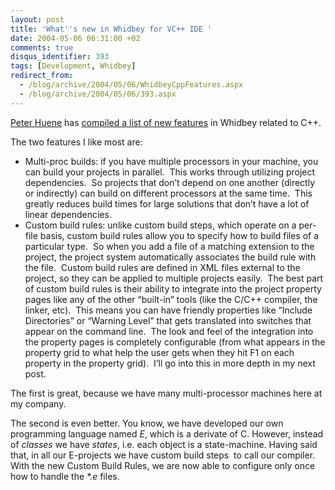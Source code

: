 ```yaml
---
layout: post
title: 'What''s new in Whidbey for VC++ IDE '
date: 2004-05-06 06:31:00 +02
comments: true
disqus_identifier: 393
tags: [Development, Whidbey]
redirect_from:
  - /blog/archive/2004/05/06/WhidbeyCppFeatures.aspx
  - /blog/archive/2004/05/06/393.aspx
---
```


[Peter Huene](http://weblogs.asp.net/peterhu/) has [compiled a list of new features](http://weblogs.asp.net/peterhu/archive/2004/05/05/126767.aspx) in Whidbey related to C++.

The two features I like most are:

-   Multi-proc builds: if you have multiple processors in your machine, you can build your projects in parallel.<span style="mso-spacerun: yes">  </span>This works through utilizing project dependencies.<span style="mso-spacerun: yes">  </span>So projects that don’t depend on one another (directly or indirectly) can build on different processors at the same time.<span style="mso-spacerun: yes">  </span>This greatly reduces build times for large solutions that don’t have a lot of linear dependencies.
-   Custom build rules: unlike custom build steps, which operate on a per-file basis, custom build rules allow you to specify how to build files of a particular type.<span style="mso-spacerun: yes">  </span>So when you add a file of a matching extension to the project, the project system automatically associates the build rule with the file.<span style="mso-spacerun: yes">  </span>Custom build rules are defined in XML files external to the project, so they can be applied to multiple projects easily.<span style="mso-spacerun: yes">  </span>The best part of custom build rules is their ability to integrate into the project property pages like any of the other “built-in” tools (like the C/C++ compiler, the linker, etc).<span style="mso-spacerun: yes">  </span>This means you can have friendly properties like “Include Directories” or “Warning Level” that gets translated into switches that appear on the command line.<span style="mso-spacerun: yes">  </span>The look and feel of the integration into the property pages is completely configurable (from what appears in the property grid to what help the user gets when they hit F1 on each property in the property grid).<span style="mso-spacerun: yes">  </span>I’ll go into this in more depth in my next post.

The first is great, because we have many multi-processor machines here at my company.

The second is even better. You know, we have developed our own programming language named *E*, which is a derivate of C. However, instead of *classes* we have *states*, i.e. each object is a state-machine. Having said that, in all our E-projects we have custom build steps  to call our compiler. With the new Custom Build Rules, we are now able to configure only once how to handle the *\*.e* files.

